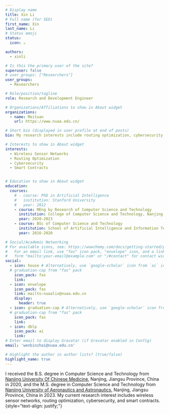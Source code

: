 ```yaml
---
# Display name
title: Xin Li
# Full name (for SEO)
first_name: Xin
last_name: Li
# Status emoji
status:
  icon: ☕️

authors:
  - xinli

# Is this the primary user of the site?
superuser: false
# user_groups: ["Researchers"]
user_groups:
  - Researchers

# Role/position/tagline
role: Research and Development Engineer

# Organizations/Affiliations to show in About widget
organizations:
  - name: Meituan
    url: https://www.nuaa.edu.cn/

# Short bio (displayed in user profile at end of posts)
bio: My research interests include routing optimization, cybersecurity, wireless sensor networks, and smart contracts.

# Interests to show in About widget
interests:
  - Wireless Sensor Networks
  - Routing Optimization
  - Cybersecurity
  - Smart Contracts


# Education to show in About widget
education:
  courses:
    # - course: PhD in Artificial Intelligence
    #   institution: Stanford University
    #   year: 2012
    - course: MEng by Research of Computer Science and Technology
      institution: College of Computer Science and Technology, Nanjing University of Aeronautics and Astronautics (NUAA), China
      year: 2020-2023
    - course: BSc of Computer Science and Technology
      institution: School of Artificial Intelligence and Information Technology, Nanjing University of Chinese Medicine (NJUCM), China
      year: 2016-2020

# Social/Academic Networking
# For available icons, see: https://wowchemy.com/docs/getting-started/page-builder/#icons
#   For an email link, use "fas" icon pack, "envelope" icon, and a link in the
#   form "mailto:your-email@example.com" or "/#contact" for contact widget.
social:
  - icon: house # Alternatively, use `google-scholar` icon from `ai` icon pack 
  # graduation-cap from "fas" pack
    icon_pack: fas
    link: 
  - icon: envelope
    icon_pack: fas
    link: mailto:nuaalix@nuaa.edu.cn
    display:
      header: true
  - icon: graduation-cap # Alternatively, use `google-scholar` icon from `ai` icon pack 
  # graduation-cap from "fas" pack
    icon_pack: fas
    link: 
  - icon: dblp
    icon_pack: ai
    link: 
# Enter email to display Gravatar (if Gravatar enabled in Config)
email: 'wenbinzhai@nuaa.edu.cn'

# Highlight the author in author lists? (true/false)
highlight_name: true
---
```


I received the B.S. degree in Computer Science and Technology from [Nanjing University Of Chinese Medicine](https://www.njucm.edu.cn/), Nanjing, Jiangsu Province, China in 2020, and the M.S. degree in Computer Science and Technology from [Nanjing University of Aeronautics and Astronautics](https://www.nuaa.edu.cn/), Nanjing, Jiangsu Province, China in 2023. My current research interest includes wireless sensor networks, routing optimization, cybersecurity, and smart contracts.
{style="text-align: justify;"}
